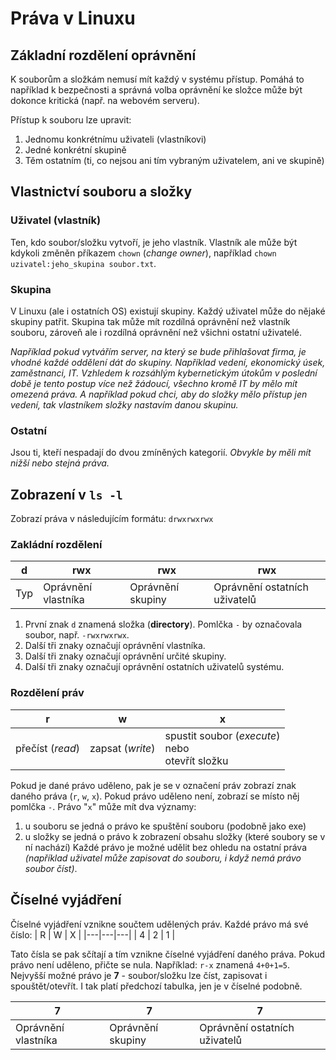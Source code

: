 # Práva v Linuxu

## Základní rozdělení oprávnění
K souborům a složkám nemusí mít každý v systému přístup. Pomáhá to například k bezpečnosti a správná volba oprávnění ke složce může být dokonce kritická (např. na webovém serveru).

Přístup k souboru lze upravit:
1. Jednomu konkrétnímu uživateli (vlastníkovi)
1. Jedné konkrétní skupině
1. Těm ostatním (ti, co nejsou ani tím vybraným uživatelem, ani ve skupině)

## Vlastnictví souboru a složky
### Uživatel (vlastník)
Ten, kdo soubor/složku vytvoří, je jeho vlastník. Vlastník ale může být kdykoli změněn příkazem `chown` (*change owner*), například `chown uzivatel:jeho_skupina soubor.txt`.

### Skupina
V Linuxu (ale i ostatních OS) existují skupiny. Každý uživatel může do nějaké skupiny patřit.
Skupina tak může mít rozdílná oprávnění než vlastník souboru, zároveň ale i rozdílná oprávnění než všichni ostatní uživatelé.

*Například pokud vytvářím server, na který se bude přihlašovat firma, je vhodné každé oddělení dát do skupiny. Například *vedení*, *ekonomický úsek*, *zaměstnanci*, *IT*. Vzhledem k rozsáhlým kybernetickým útokům v poslední době je tento postup více než žádoucí, všechno kromě *IT* by mělo mít omezená práva. A například pokud chci, aby do složky mělo přístup jen vedení, tak vlastníkem složky nastavím danou skupinu.*

### Ostatní
Jsou ti, kteří nespadají do dvou zmíněných kategorií. *Obvykle by měli mít nižší nebo stejná práva.*

## Zobrazení v `ls -l`
Zobrazí práva v následujícím formátu: `drwxrwxrwx`

### Zakládní rozdělení
| d   | rwx                 | rwx                         | rwx                           |
|-----|---------------------|-----------------------------|-------------------------------|
| Typ | Oprávnění vlastníka | Oprávnění skupiny           | Oprávnění ostatních uživatelů |

1. První znak `d` znamená složka (**directory**). Pomlčka `-` by označovala soubor, např. `-rwxrwxrwx`.
1. Další tři znaky označují oprávnění vlastníka.
1. Další tři znaky označují oprávnění určité skupiny.
1. Další tři znaky označují oprávnění ostatních uživatelů systému.

### Rozdělení práv
| r                | w                | x                                                    |
|------------------|------------------|------------------------------------------------------|
| přečíst (*read*) | zapsat (*write*) | spustit soubor (*execute*)<br>nebo<br>otevřít složku |

Pokud je dané právo uděleno, pak je se v označení práv zobrazí znak daného práva (`r`, `w`, `x`). Pokud právo uděleno není, zobrazí se místo něj pomlčka `-`.
Právo "`x`" může mít dva významy:
1. u souboru se jedná o právo ke spuštění souboru (podobně jako exe)
1. u složky se jedná o právo k zobrazení obsahu složky (které soubory se v ní nachází)
Každé právo je možné udělit bez ohledu na ostatní práva *(například uživatel může zapisovat do souboru, i když nemá právo soubor číst)*.

## Číselné vyjádření
Číselné vyjádření vznikne součtem udělených práv. Každé právo má své číslo:
| R | W | X |
|---|---|---|
| 4 | 2 | 1 |

Tato čísla se pak sčítají a tím vznikne číselné vyjádření daného práva. Pokud právo není uděleno, přičte se nula. Například: `r-x` znamená `4+0+1=5`. Nejvyšší možné právo je **7** - soubor/složku lze číst, zapisovat i spouštět/otevřít.
I tak platí předchozí tabulka, jen je v číselné podobně.

| 7                   | 7                           | 7                             |
|---------------------|-----------------------------|-------------------------------|
| Oprávnění vlastníka | Oprávnění skupiny           | Oprávnění ostatních uživatelů |
